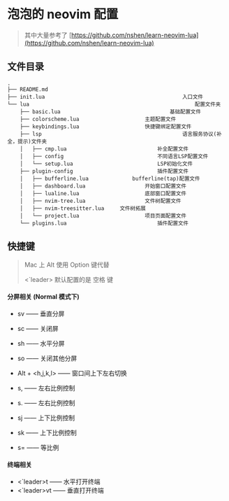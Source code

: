 # 泡泡的 neovim 配置

> 其中大量参考了 [https://github.com/nshen/learn-neovim-lua](https://github.com/nshen/learn-neovim-lua)

## 文件目录

```text
.
├── README.md
├── init.lua											入口文件
└── lua														配置文件夹
    ├── basic.lua									基础配置文件
    ├── colorscheme.lua						主题配置文件
    ├── keybindings.lua						快捷键绑定配置文件
    ├── lsp												语言服务协议(补全，提示)文件夹
    │   ├── cmp.lua								补全配置文件
    │   ├── config								不同语言LSP配置文件
    │   └── setup.lua							LSP初始化文件
    ├── plugin-config							插件配置文件
    │   ├── bufferline.lua				bufferline(tap)配置文件
    │   ├── dashboard.lua					开始窗口配置文件
    │   ├── lualine.lua						底部窗口配置文件
    │   ├── nvim-tree.lua					文件树配置文件
    │   ├── nvim-treesitter.lua		文件树拓展
    │   └── project.lua						项目页面配置文件
    └── plugins.lua								插件配置文件
```

## 快捷键

> Mac 上 Alt 使用 Option 键代替
>
> <`leader> 默认配置的是 空格 键

#### 分屏相关 (Normal 模式下)

- sv  ——  垂直分屏
- sc  ——  关闭屏
- sh  ——  水平分屏
- so  ——  关闭其他分屏

- Alt + <h,j,k,l>  ——  窗口间上下左右切换

- s,   ——  左右比例控制
- s.   ——  左右比例控制
- sj   ——  上下比例控制
- sk  ——  上下比例控制
- s=  ——  等比例

#### 终端相关

- <`leader>t  ——  水平打开终端
- <`leader>vt  ——  垂直打开终端
